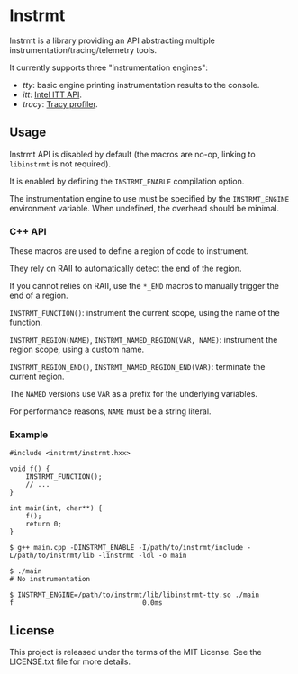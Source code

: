 # Instrmt

Instrmt is a library providing an API abstracting multiple instrumentation/tracing/telemetry tools.

It currently supports three "instrumentation engines":

- _tty_: basic engine printing instrumentation results to the console.
- _itt_: [Intel ITT API](https://software.intel.com/content/www/us/en/develop/articles/intel-itt-api-open-source.html).
- _tracy_: [Tracy profiler](https://github.com/wolfpld/tracy).

## Usage

Instrmt API is disabled by default (the macros are no-op, linking to `libinstrmt` is not required).

It is enabled by defining the `INSTRMT_ENABLE` compilation option.

The instrumentation engine to use must be specified by the `INSTRMT_ENGINE` environment variable. When undefined, the overhead should be minimal.

### C++ API

These macros are used to define a region of code to instrument.

They rely on RAII to automatically detect the end of the region.

If you cannot relies on RAII, use the `*_END` macros to manually trigger the end of a region.

`INSTRMT_FUNCTION()`: instrument the current scope, using the name of the function.

`INSTRMT_REGION(NAME)`, `INSTRMT_NAMED_REGION(VAR, NAME)`: instrument the region scope, using a custom name.

`INSTRMT_REGION_END()`, `INSTRMT_NAMED_REGION_END(VAR)`: terminate the current region.

The `NAMED` versions use `VAR` as a prefix for the underlying variables.

For performance reasons, `NAME` must be a string literal.

### Example

```
#include <instrmt/instrmt.hxx>

void f() {
    INSTRMT_FUNCTION();
    // ...
}

int main(int, char**) {
    f();
    return 0;
}
```

```
$ g++ main.cpp -DINSTRMT_ENABLE -I/path/to/instrmt/include -L/path/to/instrmt/lib -linstrmt -ldl -o main

$ ./main
# No instrumentation

$ INSTRMT_ENGINE=/path/to/instrmt/lib/libinstrmt-tty.so ./main
f                                0.0ms
```

## License

This project is released under the terms of the MIT License. See the LICENSE.txt file for more details.
